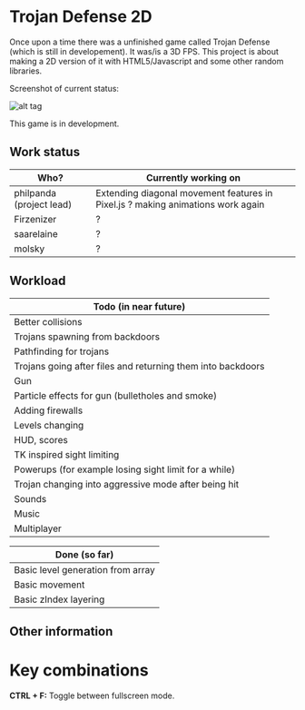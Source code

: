 # Trojan Defense 2D
Once upon a time there was a unfinished game called Trojan Defense (which is still in developement).
It was/is a 3D FPS. This project is about making a 2D version of it with HTML5/Javascript and some other random libraries.

Screenshot of current status:

![alt tag](https://github.com/PHILPANDA/pandatom/blob/master/trojan-defense-2D/screenshots/current.png?raw=true)

This game is in development.


## Work status
| Who? | Currently working on  |
|---------|---------|
| philpanda (project lead) |  Extending diagonal movement features in Pixel.js ? making animations work again |
| Firzenizer | ? |
| saarelaine | ? |
| molsky | ? |

## Workload
| Todo (in near future) |
|---------|
| Better collisions |
| Trojans spawning from backdoors |
| Pathfinding for trojans |
| Trojans going after files and returning them into backdoors |
| Gun |
| Particle effects for gun (bulletholes and smoke) |
| Adding firewalls |
| Levels changing |
| HUD, scores |
| TK inspired sight limiting |
| Powerups (for example losing sight limit for a while) |
| Trojan changing into aggressive mode after being hit |
| Sounds |
| Music |
| Multiplayer |

| Done (so far) |
|---------|
| Basic level generation from array |
| Basic movement |
| Basic zIndex layering |

## Other information
# Key combinations
**CTRL + F:** Toggle between fullscreen mode.
